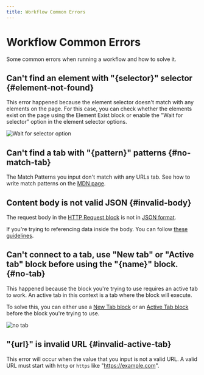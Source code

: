 ```yaml
---
title: Workflow Common Errors
---
```


# Workflow Common Errors
Some common errors when running a workflow and how to solve it.

## Can't find an element with "{selector}" selector {#element-not-found}
This error happened because the element selector doesn't match with any elements on the page. For this case, you can check whether the elements exist on the page using the Element Exist block or enable the "Wait for selector" option in the element selector options. 

![Wait for selector option](https://res.cloudinary.com/chat-story/image/upload/v1663575029/automa/chrome_xzwsxBADvq_f5povx.png)

## Can't find a tab with "{pattern}" patterns {#no-match-tab}
The Match Patterns you input don't match with any URLs tab. See how to write match patterns on the [MDN page](https://developer.mozilla.org/en-US/docs/Mozilla/Add-ons/WebExtensions/Match_patterns#examples).

## Content body is not valid JSON {#invalid-body}
The request body in the [HTTP Request block](/blocks/webhook.md) is not in [JSON format](https://developer.mozilla.org/en-US/docs/Learn/JavaScript/Objects/JSON#json_structure).

If you're trying to referencing data inside the body. You can follow [these guidelines](/blocks/webhook.md#referencing-data-inside-body).

## Can't connect to a tab, use "New tab" or "Active tab" block before using the "{name}" block. {#no-tab}
This happened because the block you're trying to use requires an active tab to work. An active tab in this context is a tab where the block will execute. 

To solve this, you can either use a [New Tab block](/blocks/new-tab.md) or an [Active Tab block](/blocks/active-tab.md) before the block you're trying to use.

![no tab](https://res.cloudinary.com/chat-story/image/upload/v1663569336/automa/chrome_D5csgMXyoj_okm03f.png)

## "{url}" is invalid URL {#invalid-active-tab}
This error will occur when the value that you input is not a valid URL. A valid URL must start with `http` or `https` like "https://example.com".